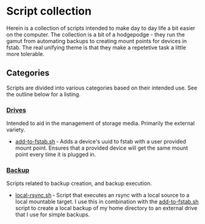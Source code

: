 # Script collection

Herein is a collection of scripts intended to make day to day life a bit easier
on the computer. The collection is a bit of a hodgepodge - they run the gamut
from automating backups to creating mount points for devices in fstab. The real
unifying theme is that they make a repetetive task a little more tolerable.

## Categories

Scripts are divided into various categories based on their intended use. See the
outline below for a listing. 

### [Drives](./drives)

Intended to aid in the management of storage media. Primarily the external
variety.

- [add-to-fstab.sh](./drives/add-to-fstab.sh) &dash; Adds a device's uuid to
  fstab with a user provided mount point. Ensures that a provided device will
  get the same mount point every time it is plugged in.

### [Backup](./backup)

Scripts related to backup creation, and backup execution.

- [local-rsync.sh](./backup/local-rsync) &dash; Script that executes an rsync
  with a local source to a local mountable target. I use this in combination
  with the [add-to-fstab.sh](./drives/add-to-fstab.sh) script to create a local
  backup of my home directory to an external drive that I use for simple
  backups.
